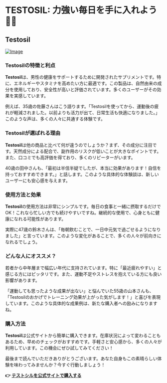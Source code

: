 # TESTOSIL: 力強い毎日を手に入れよう💪✨

## Testosil

[![Image](https://www2.sellhealth.com/258/testosil_3c_1.png)](https://gchaffi.com/nfQmfgXF)

### Testosilの特徴と利点

**Testosil**は、男性の健康をサポートするために開発されたサプリメントです。特に、エネルギーやスタミナを高めたい方に最適です。この製品は、自然由来の成分を使用しており、安全性が高いと評価されています。多くのユーザーがその効果を実感しています。

例えば、35歳の佐藤さんはこう語ります。「Testosilを使ってから、運動後の疲れが軽減されました。以前よりも活力が出て、日常生活も快適になりました。」このような声は、多くの人々に共通する体験です。

### Testosilが選ばれる理由

**Testosil**は他の商品と比べて何が違うのでしょうか？まず、その成分に注目です。天然成分による配合で、副作用のリスクが低いことが大きなポイントです。また、口コミでも高評価を得ており、多くのリピーターがいます。

40歳の田中さんも、「最初は半信半疑でしたが、本当に効果があります！自信を持っておすすめできます。」と話します。このような具体的な体験談は、新しいユーザーにも安心感を与えます。

### 使用方法と効果

**Testosil**の使用方法は非常にシンプルです。毎日の食事と一緒に摂取するだけでOK！これなら忙しい方でも続けやすいですね。継続的な使用で、心身ともに健康になれる可能性があります。

実際に47歳の鈴木さんは、「毎朝飲むことで、一日中元気で過ごせるようになりました」と言っています。このような変化があることで、多くの人々が前向きになれるでしょう。

### どんな人にオススメ？

若者から中年層まで幅広い年代に支持されています。特に「最近疲れやすい」と感じる方にはピッタリです。また、運動不足やストレスを抱えている方にも良い影響があります。

「運動しても思ったような成果が出ない」と悩んでいた55歳の山本さんも、「Testosilのおかげでトレーニング効果が上がった気がします！」と喜びを表現しています。このような具体的な成果例は、新たな購入者への励みになりますね。

### 購入方法

**Testosil**は公式サイトから簡単に購入できます。在庫状況によって変わることもあるため、早めのチェックがおすすめです。手軽さと安心感から、多くの人々が利用しています。この機会にぜひ試してみてください！

最後まで読んでいただきありがとうございます。あなた自身もこの素晴らしい体験を味わってみませんか？今すぐ行動しましょう！



**👉 [テストシルを公式サイトで購入する](https://gchaffi.com/nfQmfgXF)**